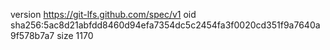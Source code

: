 version https://git-lfs.github.com/spec/v1
oid sha256:5ac8d21abfdd8460d94efa7354dc5c2454fa3f0020cd351f9a7640a9f578b7a7
size 1170
